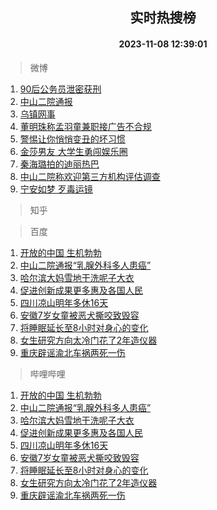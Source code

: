 <div align="center"><h2>实时热搜榜</h2><h4>2023-11-08 12:39:01</h4></div>

> 微博  

1. [90后公务员泄密获刑](https://s.weibo.com/weibo?q=%2390%E5%90%8E%E5%85%AC%E5%8A%A1%E5%91%98%E6%B3%84%E5%AF%86%E8%8E%B7%E5%88%91%23&t=31&band_rank=1&Refer=top)<br />
2. [中山二院通报](https://s.weibo.com/weibo?q=%23%E4%B8%AD%E5%B1%B1%E4%BA%8C%E9%99%A2%E9%80%9A%E6%8A%A5%23&t=31&band_rank=2&Refer=top)<br />
3. [乌镇网事](https://s.weibo.com/weibo?q=%23%E4%B9%8C%E9%95%87%E7%BD%91%E4%BA%8B%23&t=31&band_rank=3&Refer=top)<br />
4. [董明珠称孟羽童兼职接广告不合规](https://s.weibo.com/weibo?q=%23%E8%91%A3%E6%98%8E%E7%8F%A0%E7%A7%B0%E5%AD%9F%E7%BE%BD%E7%AB%A5%E5%85%BC%E8%81%8C%E6%8E%A5%E5%B9%BF%E5%91%8A%E4%B8%8D%E5%90%88%E8%A7%84%23&t=31&band_rank=4&Refer=top)<br />
5. [警惕让你悄悄变丑的坏习惯](https://s.weibo.com/weibo?q=%E8%AD%A6%E6%83%95%E8%AE%A9%E4%BD%A0%E6%82%84%E6%82%84%E5%8F%98%E4%B8%91%E7%9A%84%E5%9D%8F%E4%B9%A0%E6%83%AF&t=31&band_rank=5&Refer=top)<br />
6. [金莎男友 大学生勇闯娱乐圈](https://s.weibo.com/weibo?q=%E9%87%91%E8%8E%8E%E7%94%B7%E5%8F%8B%20%E5%A4%A7%E5%AD%A6%E7%94%9F%E5%8B%87%E9%97%AF%E5%A8%B1%E4%B9%90%E5%9C%88&t=31&band_rank=6&Refer=top)<br />
7. [秦海璐拍的迪丽热巴](https://s.weibo.com/weibo?q=%23%E7%A7%A6%E6%B5%B7%E7%92%90%E6%8B%8D%E7%9A%84%E8%BF%AA%E4%B8%BD%E7%83%AD%E5%B7%B4%23&t=31&band_rank=7&Refer=top)<br />
8. [中山二院称欢迎第三方机构评估调查](https://s.weibo.com/weibo?q=%23%E4%B8%AD%E5%B1%B1%E4%BA%8C%E9%99%A2%E7%A7%B0%E6%AC%A2%E8%BF%8E%E7%AC%AC%E4%B8%89%E6%96%B9%E6%9C%BA%E6%9E%84%E8%AF%84%E4%BC%B0%E8%B0%83%E6%9F%A5%23&t=31&band_rank=8&Refer=top)<br />
9. [宁安如梦 歹毒运镜](https://s.weibo.com/weibo?q=%E5%AE%81%E5%AE%89%E5%A6%82%E6%A2%A6%20%E6%AD%B9%E6%AF%92%E8%BF%90%E9%95%9C&t=31&band_rank=9&Refer=top)<br />

> 知乎  


> 百度  

1. [开放的中国 生机勃勃](https://www.baidu.com/s?wd=%E5%BC%80%E6%94%BE%E7%9A%84%E4%B8%AD%E5%9B%BD+%E7%94%9F%E6%9C%BA%E5%8B%83%E5%8B%83&sa=fyb_news&rsv_dl=fyb_news)<br />
2. [中山二院通报“乳腺外科多人患癌”](https://www.baidu.com/s?wd=%E4%B8%AD%E5%B1%B1%E4%BA%8C%E9%99%A2%E9%80%9A%E6%8A%A5%E2%80%9C%E4%B9%B3%E8%85%BA%E5%A4%96%E7%A7%91%E5%A4%9A%E4%BA%BA%E6%82%A3%E7%99%8C%E2%80%9D&sa=fyb_news&rsv_dl=fyb_news)<br />
3. [哈尔滨大妈雪地干洗呢子大衣](https://www.baidu.com/s?wd=%E5%93%88%E5%B0%94%E6%BB%A8%E5%A4%A7%E5%A6%88%E9%9B%AA%E5%9C%B0%E5%B9%B2%E6%B4%97%E5%91%A2%E5%AD%90%E5%A4%A7%E8%A1%A3&sa=fyb_news&rsv_dl=fyb_news)<br />
4. [促进创新成果更多惠及各国人民](https://www.baidu.com/s?wd=%E4%BF%83%E8%BF%9B%E5%88%9B%E6%96%B0%E6%88%90%E6%9E%9C%E6%9B%B4%E5%A4%9A%E6%83%A0%E5%8F%8A%E5%90%84%E5%9B%BD%E4%BA%BA%E6%B0%91&sa=fyb_news&rsv_dl=fyb_news)<br />
5. [四川凉山明年多休16天](https://www.baidu.com/s?wd=%E5%9B%9B%E5%B7%9D%E5%87%89%E5%B1%B1%E6%98%8E%E5%B9%B4%E5%A4%9A%E4%BC%9116%E5%A4%A9&sa=fyb_news&rsv_dl=fyb_news)<br />
6. [安徽7岁女童被恶犬撕咬致毁容](https://www.baidu.com/s?wd=%E5%AE%89%E5%BE%BD7%E5%B2%81%E5%A5%B3%E7%AB%A5%E8%A2%AB%E6%81%B6%E7%8A%AC%E6%92%95%E5%92%AC%E8%87%B4%E6%AF%81%E5%AE%B9&sa=fyb_news&rsv_dl=fyb_news)<br />
7. [将睡眠延长至8小时对身心的变化](https://www.baidu.com/s?wd=%E5%B0%86%E7%9D%A1%E7%9C%A0%E5%BB%B6%E9%95%BF%E8%87%B38%E5%B0%8F%E6%97%B6%E5%AF%B9%E8%BA%AB%E5%BF%83%E7%9A%84%E5%8F%98%E5%8C%96&sa=fyb_news&rsv_dl=fyb_news)<br />
8. [女生研究方向太冷门花了2年造仪器](https://www.baidu.com/s?wd=%E5%A5%B3%E7%94%9F%E7%A0%94%E7%A9%B6%E6%96%B9%E5%90%91%E5%A4%AA%E5%86%B7%E9%97%A8%E8%8A%B1%E4%BA%862%E5%B9%B4%E9%80%A0%E4%BB%AA%E5%99%A8&sa=fyb_news&rsv_dl=fyb_news)<br />
9. [重庆辟谣渝北车祸两死一伤](https://www.baidu.com/s?wd=%E9%87%8D%E5%BA%86%E8%BE%9F%E8%B0%A3%E6%B8%9D%E5%8C%97%E8%BD%A6%E7%A5%B8%E4%B8%A4%E6%AD%BB%E4%B8%80%E4%BC%A4&sa=fyb_news&rsv_dl=fyb_news)<br />

> 哔哩哔哩  

1. [开放的中国 生机勃勃](https://www.baidu.com/s?wd=%E5%BC%80%E6%94%BE%E7%9A%84%E4%B8%AD%E5%9B%BD+%E7%94%9F%E6%9C%BA%E5%8B%83%E5%8B%83&sa=fyb_news&rsv_dl=fyb_news)<br />
2. [中山二院通报“乳腺外科多人患癌”](https://www.baidu.com/s?wd=%E4%B8%AD%E5%B1%B1%E4%BA%8C%E9%99%A2%E9%80%9A%E6%8A%A5%E2%80%9C%E4%B9%B3%E8%85%BA%E5%A4%96%E7%A7%91%E5%A4%9A%E4%BA%BA%E6%82%A3%E7%99%8C%E2%80%9D&sa=fyb_news&rsv_dl=fyb_news)<br />
3. [哈尔滨大妈雪地干洗呢子大衣](https://www.baidu.com/s?wd=%E5%93%88%E5%B0%94%E6%BB%A8%E5%A4%A7%E5%A6%88%E9%9B%AA%E5%9C%B0%E5%B9%B2%E6%B4%97%E5%91%A2%E5%AD%90%E5%A4%A7%E8%A1%A3&sa=fyb_news&rsv_dl=fyb_news)<br />
4. [促进创新成果更多惠及各国人民](https://www.baidu.com/s?wd=%E4%BF%83%E8%BF%9B%E5%88%9B%E6%96%B0%E6%88%90%E6%9E%9C%E6%9B%B4%E5%A4%9A%E6%83%A0%E5%8F%8A%E5%90%84%E5%9B%BD%E4%BA%BA%E6%B0%91&sa=fyb_news&rsv_dl=fyb_news)<br />
5. [四川凉山明年多休16天](https://www.baidu.com/s?wd=%E5%9B%9B%E5%B7%9D%E5%87%89%E5%B1%B1%E6%98%8E%E5%B9%B4%E5%A4%9A%E4%BC%9116%E5%A4%A9&sa=fyb_news&rsv_dl=fyb_news)<br />
6. [安徽7岁女童被恶犬撕咬致毁容](https://www.baidu.com/s?wd=%E5%AE%89%E5%BE%BD7%E5%B2%81%E5%A5%B3%E7%AB%A5%E8%A2%AB%E6%81%B6%E7%8A%AC%E6%92%95%E5%92%AC%E8%87%B4%E6%AF%81%E5%AE%B9&sa=fyb_news&rsv_dl=fyb_news)<br />
7. [将睡眠延长至8小时对身心的变化](https://www.baidu.com/s?wd=%E5%B0%86%E7%9D%A1%E7%9C%A0%E5%BB%B6%E9%95%BF%E8%87%B38%E5%B0%8F%E6%97%B6%E5%AF%B9%E8%BA%AB%E5%BF%83%E7%9A%84%E5%8F%98%E5%8C%96&sa=fyb_news&rsv_dl=fyb_news)<br />
8. [女生研究方向太冷门花了2年造仪器](https://www.baidu.com/s?wd=%E5%A5%B3%E7%94%9F%E7%A0%94%E7%A9%B6%E6%96%B9%E5%90%91%E5%A4%AA%E5%86%B7%E9%97%A8%E8%8A%B1%E4%BA%862%E5%B9%B4%E9%80%A0%E4%BB%AA%E5%99%A8&sa=fyb_news&rsv_dl=fyb_news)<br />
9. [重庆辟谣渝北车祸两死一伤](https://www.baidu.com/s?wd=%E9%87%8D%E5%BA%86%E8%BE%9F%E8%B0%A3%E6%B8%9D%E5%8C%97%E8%BD%A6%E7%A5%B8%E4%B8%A4%E6%AD%BB%E4%B8%80%E4%BC%A4&sa=fyb_news&rsv_dl=fyb_news)<br />
